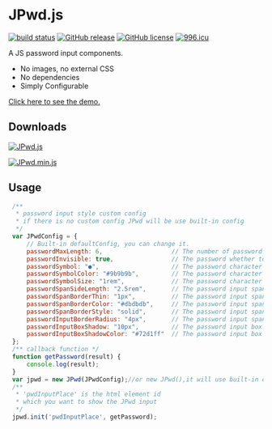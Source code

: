 # JPwd.js

 [![build status][travis-image]][travis-url]
 [![GitHub release][release-image]][release-url]
 [![GitHub license][license-image]][license-url]
 [![996.icu][996.icu-image]][996.icu-url]

A JS password input components.

* No images, no external CSS
* No dependencies
* Simply Configurable

[Click here to see the demo.](https://peiyucn.github.io/JPwd/src/sample.html)

## Downloads

[![JPwd.js][download-image]][download-url]

[![JPwd.min.js][download-min-image]][download-min-url]

## Usage

```javascript
 /**
  * password input style custom config
  * if there is no custom config JPwd will be use built-in config
  */
 var JPwdConfig = {
     // Built-in defaultConfig, you can change it.
     passwordMaxLength: 6,                   // The number of password length
     passwordInvisible: true,                // The password whether to hide
     passwordSymbol: "●",                    // The password character
     passwordSymbolColor: "#9b9b9b",         // The password character color
     passwordSymbolSize: "1rem",             // The password character font size
     passwordSpanSideLength: "2.5rem",       // The password input span side length
     passwordSpanBorderThin: "1px",          // The password input span border thickness
     passwordSpanBorderColor: "#dbdbdb",     // The password input span border color
     passwordSpanBorderStyle: "solid",       // The password input span border style
     passwordInputBorderRadius: "4px",       // The password input span border radius
     passwordInputBoxShadow: "10px",         // The password input box shadow thickness
     passwordInputBoxShadowColor: "#72d1ff"  // The password input box shadow color
 };
 /** callback function */
 function getPassword(result) {
     console.log(result);
 }
 var jpwd = new JPwd(JPwdConfig);//or new JPwd(),it will use built-in config.
 /**
  * 'pwdInputPlace' is the html element id
  * which you want to show the JPwd input
  */
 jpwd.init('pwdInputPlace', getPassword);
```

[travis-image]: https://travis-ci.org/peiyucn/JPwd.svg?branch=master
[travis-url]: https://travis-ci.org/peiyucn/JPwd
[release-image]: https://img.shields.io/github/release/peiyucn/JPwd.svg
[release-url]: https://github.com/peiyucn/JPwd/releases/
[license-image]: https://img.shields.io/badge/license-MIT-blue.svg
[license-url]: https://raw.githubusercontent.com/peiyucn/JPwd/master/LICENSE
[996.icu-image]: https://img.shields.io/badge/link-996.icu-red.svg
[996.icu-url]: https://996.icu
[download-image]: https://img.shields.io/badge/Code-JPwd.js-brightgreen.svg
[download-url]: https://peiyucn.github.io/JPwd/src/JPwd.js
[download-min-image]: https://img.shields.io/badge/Code-JPwd.min.js-brightgreen.svg
[download-min-url]: https://peiyucn.github.io/JPwd/src/JPwd.min.js